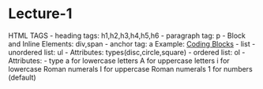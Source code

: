 <h1>Lecture-1</h1>
HTML TAGS
    - heading tags: h1,h2,h3,h4,h5,h6
    - paragraph tag: p
    - Block and Inline Elements: div,span
    - anchor tag: a
        Example:
        <a target="_blank" href="https://codingblocks.com">Coding Blocks</a>
    - list
        - unordered list: ul
            - Attributes: types(disc,circle,square)
        - ordered list: ol
            - Attributes:
                - type
                    a for lowercase letters
                    A for uppercase letters
                    i for lowercase Roman numerals
                    I for uppercase Roman numerals
                    1 for numbers (default)